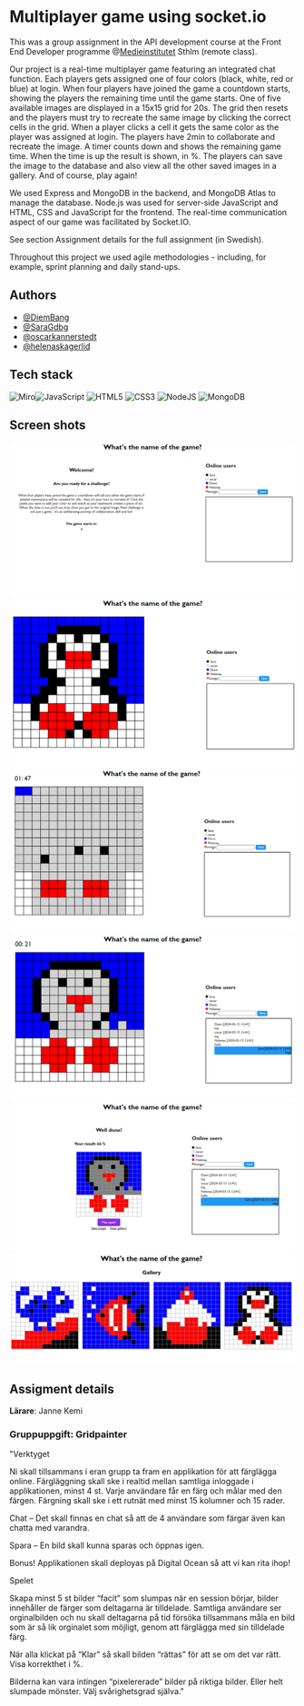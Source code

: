 # Multiplayer game using socket.io

This was a group assignment in the API development course at the Front End Developer programme @[Medieinstitutet](https://medieinstitutet.se/utbildningar/front-end-developer/) Sthlm (remote class).

Our project is a real-time multiplayer game featuring an integrated chat function. Each players gets assigned one of four colors (black, white, red or blue) at login. When four players have joined the game a countdown starts, showing the players the remaining time until the game starts. One of five available images are displayed in a 15x15 grid for 20s. The grid then resets and the players must try to recreate the same image by clicking the correct cells in the grid. When a player clicks a cell it gets the same color as the player was assigned at login. The players have 2min to collaborate and recreate the image. A timer counts down and shows the remaining game time. When the time is up the result is shown, in %. The players can save the image to the database and also view all the other saved images in a gallery. And of course, play again!

We used Express and MongoDB in the backend, and MongoDB Atlas to manage the database. Node.js was used for server-side JavaScript and HTML, CSS and JavaScript for the frontend. The real-time communication aspect of our game was facilitated by Socket.IO.

See section Assignment details for the full assignment (in Swedish).

Throughout this project we used agile methodologies - including, for example, sprint planning and daily stand-ups.

## Authors

- [@DiemBang](https://www.github.com/DiemBang)
- [@SaraGdbg](https://www.github.com/SaraGdbg)
- [@oscarkannerstedt](https://www.github.com/oscarkannerstedt)
- [@helenaskagerlid](https://www.github.com/helenaskagerlid)

## Tech stack

![Miro](https://img.shields.io/badge/-Miro-FFFF00?logo=miro&logoColor=050038&style=for-the-badge)![JavaScript](https://img.shields.io/badge/javascript-%23323330.svg?style=for-the-badge&logo=javascript&logoColor=%23F7DF1E)
![HTML5](https://img.shields.io/badge/html5-%23E34F26.svg?style=for-the-badge&logo=html5&logoColor=white)
![CSS3](https://img.shields.io/badge/css3-%231572B6.svg?style=for-the-badge&logo=css3&logoColor=white)
![NodeJS](https://img.shields.io/badge/node.js-6DA55F?style=for-the-badge&logo=node.js&logoColor=white)
![MongoDB](https://img.shields.io/badge/MongoDB-%234ea94b.svg?style=for-the-badge&logo=mongodb&logoColor=white)

## Screen shots

![Start page](assets\screen-shots\start-page.png)
![Game view - start image](assets\screen-shots\game-start-image.png)
![Game view - paint image 1](assets\screen-shots\game-painting.png)
![Game view - paint image 2](assets\screen-shots\game-painting-2.png)
![Result page](assets\screen-shots\result-page.png)
![Gallery view](assets\screen-shots\gallery-view.png)

## Assigment details

**Lärare**: Janne Kemi

### Gruppuppgift: Gridpainter

"Verktyget

Ni skall tillsammans i eran grupp ta fram en applikation för att färglägga online.
Färgläggning skall ske i realtid mellan samtliga inloggade i applikationen, minst 4 st.
Varje användare får en färg och målar med den färgen.
Färgning skall ske i ett rutnät med minst 15 kolumner och 15 rader.

Chat – Det skall finnas en chat så att de 4 användare som färgar även kan chatta med varandra.

Spara – En bild skall kunna sparas och öppnas igen.

Bonus! Applikationen skall deployas på Digital Ocean så att vi kan rita ihop!

Spelet

Skapa minst 5 st bilder “facit” som slumpas när en session börjar, bilder innehåller de färger som deltagarna är tilldelade. Samtliga användare ser orginalbilden och nu skall deltagarna på tid försöka tillsammans måla en bild som är så lik orginalet som möjligt, genom att färglägga med sin tilldelade färg.

När alla klickat på “Klar” så skall bilden “rättas” för att se om det var rätt. Visa korrekthet i %.

Bilderna kan vara intingen “pixelererade” bilder på riktiga bilder. Eller helt slumpade mönster. Välj svårighetsgrad själva."
